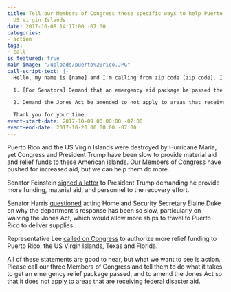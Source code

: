 ```yaml
---
title: Tell our Members of Congress these specific ways to help Puerto Rico and the
  US Virgin Islands
date: 2017-10-08 14:17:00 -07:00
categories:
- action
tags:
- call
is featured: true
main-image: "/uploads/puerto%20rico.JPG"
call-script-text: |-
  Hello, my name is [name] and I'm calling from zip code [zip code]. I'm calling about disaster relief aid to Puerto Rico and the US Virgin Islands. I am happy that the [Senator/Representative] has called for increased aid [you can mention the specific item listed below]. Still, I want to see her do these two specific things to ensure that the millions of Americans without food, water, electricity or shelter get the help they need:

  1. [For Senators] Demand that an emergency aid package be passed the week the Senate returns from recess. [For Representative] Demand that an emergency aid package be passed this week, before October recess.

  2. Demand the Jones Act be amended to not apply to areas that receive federal disaster aid.

  Thank you for your time.
event-start-date: 2017-10-09 00:00:00 -07:00
event-end-date: 2017-10-20 00:00:00 -07:00
---
```


Puerto Rico and the US Virgin Islands were destroyed by Hurricane Maria, yet Congress and President Trump have been slow to provide material aid and relief funds to these American islands. Our Members of Congress have pushed for increased aid, but we can help them do more.

Senator Feinstein [signed a letter](feinstein_letter) to President Trump demanding he provide more funding, material aid, and personnel to the recovery effort.

Senator Harris [questioned](harris_question) acting Homeland Security Secretary Elaine Duke on why the department's response has been so slow, particularly on waiving the Jones Act, which would allow more ships to travel to Puerto Rico to deliver supplies.

Representative Lee [called on Congress](lee_statement) to authorize more relief funding to Puerto Rico, the US Virgin Islands, Texas and Florida.

All of these statements are good to hear, but what we want to see is action. Please call our three Members of Congress and tell them to do what it takes to get an emergency relief package passed, and to amend the Jones Act so that it does not apply to areas that are receiving federal disaster aid.

[feinstein-letter]: https://www.feinstein.senate.gov/public/index.cfm/press-releases?ID=C508F227-E6CE-48F4-938E-16F48536D490

[harris-question]: https://www.harris.senate.gov/content/hsgac-hearing-sen-harris-presses-acting-dhs-sec-duke-puerto-rico-response-and-daca

[lee-statement]: https://lee.house.gov/news/press-releases/congresswoman-barbara-lee-congress-must-act-immediately-to-provide-urgent-relief-to-hurricane-impacted-areas